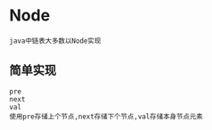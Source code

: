 # Node
    java中链表大多数以Node实现
    
## 简单实现
    pre
    next
    val
    使用pre存储上个节点,next存储下个节点,val存储本身节点元素